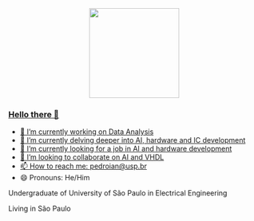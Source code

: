 <div align="center">
  <a href="https://github.com/Soneeca">
  <img height="180em" src="https://github-readme-stats.vercel.app/api/top-langs/?username=Soneeca&layout=compact&langs_count=7&theme=gruvbox"/>
</div>

### Hello there 👋

- 🔭 I’m currently working on Data Analysis
- 🌱 I’m currently delving deeper into AI, hardware and IC development
- :necktie: I’m currently looking for a job in AI and hardware development
- 👯 I’m looking to collaborate on AI and VHDL
- 📫 How to reach me: pedroian@usp.br
- 😄 Pronouns: He/Him

Undergraduate of University of São Paulo in Electrical Engineering

Living in São Paulo
